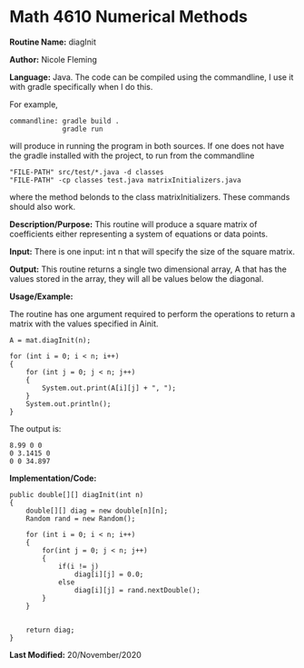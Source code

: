 # Math 4610 Numerical Methods

**Routine Name:**           diagInit

**Author:** Nicole Fleming

**Language:** Java. The code can be compiled using the commandline, I use it with gradle specifically when I do this.

For example,

    commandline: gradle build .
                 gradle run

will produce in running the program in both sources. If one does not have the gradle installed with the project, to run from the commandline

    "FILE-PATH" src/test/*.java -d classes
    "FILE-PATH" -cp classes test.java matrixInitializers.java
    
where the method belonds to the class matrixInitializers. These commands should also work.

**Description/Purpose:** This routine will produce a square matrix of coefficients either representing a system of equations or data points.

**Input:** There is one input: int n that will specify the size of the square matrix. 

**Output:** This routine returns a single two dimensional array, A that has the values stored in the array, they will all be values below the diagonal. 

**Usage/Example:**

The routine has one argument required to perform the operations to return a matrix with the values specified in Ainit.

    A = mat.diagInit(n);
    
    for (int i = 0; i < n; i++)
    {
        for (int j = 0; j < n; j++)
        {
            System.out.print(A[i][j] + ", ");
        }
        System.out.println();
    }

The output is:

    
    8.99 0 0
    0 3.1415 0
    0 0 34.897
  
  

**Implementation/Code:** 

    public double[][] diagInit(int n)
    {
        double[][] diag = new double[n][n];
        Random rand = new Random();

        for (int i = 0; i < n; i++)
        {
            for(int j = 0; j < n; j++)
            {
                if(i != j)
                    diag[i][j] = 0.0;
                else
                    diag[i][j] = rand.nextDouble();
            }
        }


        return diag;
    }

**Last Modified:** 20/November/2020
